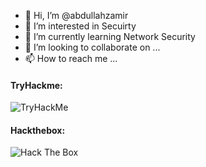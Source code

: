 - 👋 Hi, I’m @abdullahzamir
- 👀 I’m interested in Secuirty 
- 🌱 I’m currently learning Network Security 
- 💞️ I’m looking to collaborate on ...
- 📫 How to reach me ...

<!---
abdullahzamir/abdullahzamir is a ✨ special ✨ repository because its `README.md` (this file) appears on your GitHub profile.
You can click the Preview link to take a look at your changes.
--->

#### TryHackme:
<img src="https://tryhackme-badges.s3.amazonaws.com/abdullahzamir.png" alt="TryHackMe">

#### Hackthebox:
<img src="http://www.hackthebox.eu/badge/image/376290" alt="Hack The Box">



